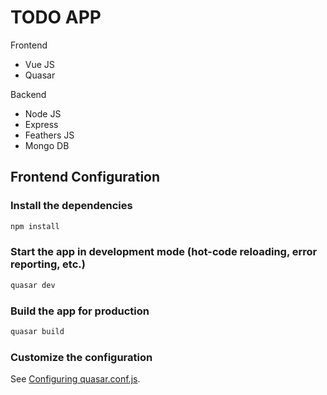 # TODO APP

Frontend
  - Vue JS
  - Quasar

Backend
  - Node JS
  - Express
  - Feathers JS
  - Mongo DB



## Frontend Configuration

### Install the dependencies
```bash
npm install
```

### Start the app in development mode (hot-code reloading, error reporting, etc.)
```bash
quasar dev
```


### Build the app for production
```bash
quasar build
```

### Customize the configuration
See [Configuring quasar.conf.js](https://quasar.dev/quasar-cli/quasar-conf-js).
